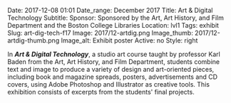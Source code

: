 Date: 2017-12-08 01:01 
Date_range: December 2017
Title: Art & Digital Technology 
Subtitle: 
Sponsor: Sponsored by the Art, Art History, and Film Department and the Boston College Libraries
Location: lvl1
Tags: exhibit
Slug: art-dig-tech-f17
Image: 2017/12-artdig.png
Image_thumb: 2017/12-artdig-thumb.png
Image_alt: Exhibit poster
Active: no
Style: right

In <strong><em>Art & Digital Technology</em></strong>, a studio art course taught by professor Karl Baden from the Art, Art History, and Film Department, students combine text and image to produce a variety of design and art-oriented pieces, including book and magazine spreads, posters, advertisements and CD covers, using Adobe Photoshop and Illustrator as creative tools. This exhibition consists of excerpts from the students' final projects.
